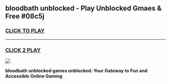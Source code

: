 
## bloodbath unblocked - Play Unblocked Gmaes & Free #08c5j
<h3>
<a href="https://news.freeplayer.one?title=bloodbath_unblocked&ref=27F">CLICK TO PLAY</a></h3>
<hr>

<h3>
<a href="https://news.freeplayer.one?title=bloodbath_unblocked&ref=27F">CLICK 2 PLAY</a>
  
</h3>

<a href="https://news.freeplayer.one?title=bloodbath_unblocked&ref=27F/"><img src="https://clearcache.store/games.png"></a>


**bloodbath unblocked games unblocked: Your Gateway to Fun and Accessible Online Gaming**
